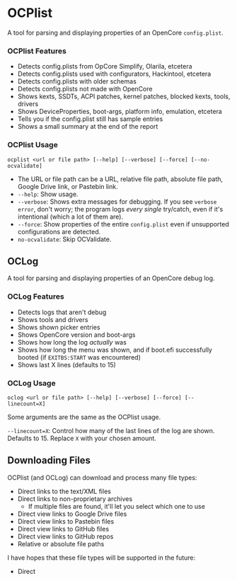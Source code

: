 # OCPlist

A tool for parsing and displaying properties of an OpenCore `config.plist`.

### OCPlist Features

- Detects config.plists from OpCore Simplify, Olarila, etcetera
- Detects config.plists used with configurators, Hackintool, etcetera
- Detects config.plists with older schemas
- Detects config.plists not made with OpenCore
- Shows kexts, SSDTs, ACPI patches, kernel patches, blocked kexts, tools, drivers
- Shows DeviceProperties, boot-args, platform info, emulation, etcetera
- Tells you if the config.plist still has sample entries
- Shows a small summary at the end of the report

### OCPlist Usage

```
ocplist <url or file path> [--help] [--verbose] [--force] [--no-ocvalidate]
```

- The URL or file path can be a URL, relative file path, absolute file path, Google Drive link, or Pastebin link.
- `--help`: Show usage.
- `--verbose`: Shows extra messages for debugging. If you see `verbose error`, don't worry; the program logs *every single* try/catch, even if it's intentional (which a lot of them are).
- `--force`: Show properties of the entire `config.plist` even if unsupported configurations are detected.
- `no-ocvalidate`: Skip OCValidate.

## OCLog

A tool for parsing and displaying properties of an OpenCore debug log.

### OCLog Features

- Detects logs that aren't debug
- Shows tools and drivers
- Shows shown picker entries
- Shows OpenCore version and boot-args
- Shows how long the log *actually* was
- Shows how long the menu was shown, and if boot.efi successfully booted (if `EXITBS:START` was encountered)
- Shows last X lines (defaults to 15)

### OCLog Usage

```
oclog <url or file path> [--help] [--verbose] [--force] [--linecount=X]
```

Some arguments are the same as the OCPlist usage.

`--linecount=X`: Control how many of the last lines of the log are shown. Defaults to 15. Replace `X` with your chosen amount.

## Downloading Files

OCPlist (and OCLog) can download and process many file types:

- Direct links to the text/XML files
- Direct links to non-proprietary archives
    - If multiple files are found, it'll let you select which one to use
- Direct view links to Google Drive files
- Direct view links to Pastebin files
- Direct view links to GitHub files
- Direct view links to GitHub repos
- Relative or absolute file paths

I have hopes that these file types will be supported in the future:

- Direct